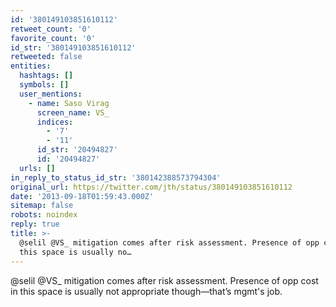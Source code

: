```yaml
---
id: '380149103851610112'
retweet_count: '0'
favorite_count: '0'
id_str: '380149103851610112'
retweeted: false
entities:
  hashtags: []
  symbols: []
  user_mentions:
    - name: Saso Virag
      screen_name: VS_
      indices:
        - '7'
        - '11'
      id_str: '20494827'
      id: '20494827'
  urls: []
in_reply_to_status_id_str: '380142388573794304'
original_url: https://twitter.com/jth/status/380149103851610112
date: '2013-09-18T01:59:43.000Z'
sitemap: false
robots: noindex
reply: true
title: >-
  @selil @VS_ mitigation comes after risk assessment. Presence of opp cost in
  this space is usually no…
---
```


@selil @VS_ mitigation comes after risk assessment. Presence of opp cost in this space is usually not appropriate though—that’s mgmt's job.